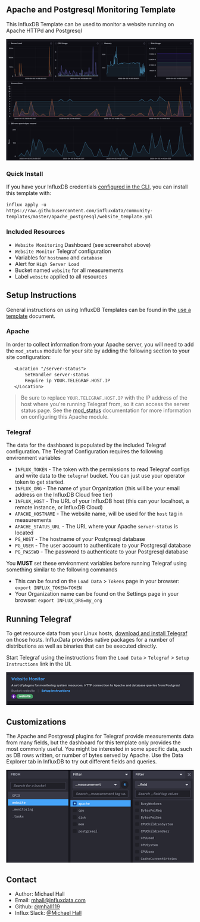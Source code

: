 ## Apache and Postgresql Monitoring Template

This InfluxDB Template can be used to monitor a website running on Apache HTTPd and Postgresql

![Website Monitoring Dashboard Screenshot](img/Dashboard.png)

### Quick Install

If you have your InfluxDB credentials [configured in the CLI](Vhttps://v2.docs.influxdata.com/v2.0/reference/cli/influx/config/), you can install this template with:

```
influx apply -u https://raw.githubusercontent.com/influxdata/community-templates/master/apache_postgresql/website_template.yml
```

### Included Resources

- `Website Monitoring` Dashboard (see screenshot above)
- `Website Monitor` Telegraf configuration
- Variables for `hostname` and `database`
- Alert for `High Server Load`
- Bucket named `website` for all measurements
- Label `website` applied to all resources


## Setup Instructions

General instructions on using InfluxDB Templates can be found in the [use a template](../docs/use_a_template.md) document.

### Apache

In order to collect information from your Apache server, you will need to add the `mod_status` module for your site by adding the following section to your site configuration:

 ```
    <Location "/server-status">
        SetHandler server-status
        Require ip YOUR.TELEGRAF.HOST.IP
    </Location>
```

> Be sure to replace `YOUR.TELEGRAF.HOST.IP` with the IP address of the host where you're running Telegraf from, so it can access the server status page. See the [mod_status](https://httpd.apache.org/docs/2.4/mod/mod_status.html) documentation for more information on configuring this Apache module.

### Telegraf    
  The data for the dashboard is populated by the included Telegraf configuration. The Telegraf Configuration requires the following environment variables
    
  - `INFLUX_TOKEN` - The token with the permissions to read Telegraf configs and write data to the `telegraf` bucket. You can just use your operator token to get started.
  - `INFLUX_ORG` - The name of your Organization (this will be your email address on the InfluxDB Cloud free tier)
  - `INFLUX_HOST` - The URL of your InfluxDB host (this can your localhost, a remote instance, or InfluxDB Cloud)
  - `APACHE_HOSTNAME` - The website name, will be used for the `host` tag in measurements
  - `APACHE_STATUS_URL` - The URL where your Apache `server-status` is located
  - `PG_HOST` - The hostname of your Postgresql database
  - `PG_USER` - The user account to authenticate to your Postgresql database
  - `PG_PASSWD` - The password to authenticate to your Postgresql database

  You **MUST** set these environment variables before running Telegraf using something similar to the following commands
    
  - This can be found on the `Load Data` > `Tokens` page in your browser: `export INFLUX_TOKEN=TOKEN`
  - Your Organization name can be found on the Settings page in your browser: `export INFLUX_ORG=my_org`

## Running Telegraf

  To get resource data from your Linux hosts, [download and install Telegraf](https://portal.influxdata.com/downloads/) on those hosts. InfluxData provides native packages for a number of distributions as well as binaries that can be executed directly.

  Start Telegraf using the instructions from the `Load Data` > `Telegraf` > `Setup Instructions` link in the UI.

![Telegraf Setup Instructions](./img/telegraf_instructions.png)

## Customizations

The Apache and Postgresql plugins for Telegraf provide measurements data from many fields, but the dashboard for this template only provides the most commonly useful. You might be interested in some specific data, such as DB rows written, or number of bytes served by Apache. Use the Data Explorer tab in InfluxDB to try out different fields and queries.

![Data Explorer Fields](./img/data_fields.png)

## Contact

- Author: Michael Hall
- Email: mhall@influxdata.com
- Github: [@mhall119](https://github.com/mhall119)
- Influx Slack: [@Michael Hall](https://influxdata.com/slack)